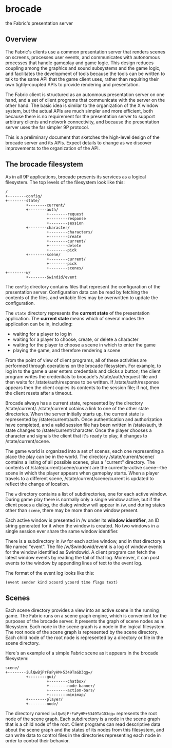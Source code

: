 # brocade
the Fabric's presentation server

## Overview

The Fabric's clients use a common presentation server that renders
scenes on screens, processes user events, and communicates with
autonomous processes that handle gameplay and game logic. This design
reduces coupling among the graphics and sound subsystems and the game
logic, and facilitates the development of tools because the tools can
be written to talk to the same API that the game client uses, rather
than requiring their own tighly-coupled APIs to provide rendering and
presentation.

The Fabric client is structured as an autonmous presentation server on
one hand, and a set of client programs that communicate with the
server on the other hand. The basic idea is similar to the
organization of the X window system, but the actual APIs are much
simpler and more efficient, both because there is no requirement for
the presentation server to support arbitrary clients and network
connectivity, and because the presentation server uses the far simpler
9P protocol.

This is a preliminary document that sketches the high-level design of
the brocade server and its APIs. Expect details to change as we
discover improvements to the organization of the API.

## The brocade filesystem

As in all 9P applications, brocade presents its services as a logical
filesystem. The top levels of the filesystem look like this:

    /
    +--------config/
    +--------state/
             +--------current/
             +--------auth/
                      +--------request
                      +--------response
                      +--------session
             +--------character/
                      +--------characters/
                      +--------create
                      +--------current/
                      +--------delete
                      +--------pick
             +--------scene/
                      +--------current/
                      +--------pick
                      +--------scenes/
    +--------w/
             +--------$windid/event

The `config` directory contains files that represent the configuration
of the presentation server. Configuration data can be read by fetching
the contents of the files, and writable files may be overwritten to
update the configuration.

The `state` directory represents the **current state** of the
presentation application. The **current state** means which of several
modes the application can be in, including:

- waiting for a player to log in
- waiting for a player to choose, create, or delete a character
- waiting for the player to choose a scene in which to enter the game
- playing the game, and therefore rendering a scene

From the point of view of client programs, all of these activities are
performed through operations on the brocade filesystem. For example,
to log in to the game a user enters credentials and clicks a button;
the client program writes the credentials to brocade's
/state/auth/request file and then waits for /state/auth/response to be
written. If /state/auth/response appears then the client copies its
contents to the session file; if not, then the client resets after a
timeout.

Brocade always has a current state, represented by the directory
/state/current/. /state/current cotains a link to one of the other
state directories. When the server initially starts up, the current
state is represented by /state/current/auth. Once authentication and
authorization have completed, and a valid session file has been
written in /state/auth, th state changes to
/state/current/character. Once the player chooses a character and
signals the client that it's ready to play, it changes to
/state/current/scene.

The game world is organized into a set of scenes, each one
representing a place the play can be in the world. The directory
/state/current/scene/ contains a listing of all possible scenes, plus
a "current" directory. The contents of /state/current/scene/current
are the currently-active scene--the scene in which the player appears
when gameplay starts. When a player travels to a different scene,
/state/current/scene/current is updated to reflect the change of
location.

The `w` directory contains a list of subdirectories, one for each
active window. During game play there is normally only a single window
active, but if the client poses a dialog, the dialog window will
appear in /w, and during states other than `scene`, there may be more
than one window present.

Each active window is presented in /w under its **window identifier**,
an ID string generated for it when the window is created. No two
windows in a single session ever share the same window identifier.

There is a subdirectory in /w for each active window, and in that
directory a file named "event". The file /w/$windowid/event is a log
of window events for the window identified as $windowid. A client
program can fetch the latest window events by reading the tail of that
log. Moreover, it can post events to the window by appending lines of
text to the event log.

The format of the event log looks like this:

    (event sender kind xcoord ycoord time flags text)

## Scenes

Each scene directory provides a view into an active scene in the
running game. The Fabric runs on a scene graph engine, which is
convenient for the purposes of the brocade server. It presents the
graph of scene nodes as a filesystem. Each node in the scene graph is
a node in the logical filesystem. The root node of the scene graph is
represented by the scene directory. Each child node of the root node
is represented by a directory or file in the scene directory.

Here's an example of a simple Fabric scene as it appears in the
brocade filesystem:

    scene/
    +--------iulQwBjPrFaPyHM+5349TaGD3qg=/
             +--------gui/
                      +--------chatbox/
                      +--------node-banner/
                      +--------action-bars/
                      +--------minimap/
             +--------player/
             +--------node/

The directory named `iulQwBjPrFaPyHM+5349TaGD3qg=` represents the root
node of the scene graph. Each subdirectory is a node in the scene
graph that is a child node of the root. Client programs can read
descriptive data about the scene graph and the states of its nodes
from this filesystem, and can write data to control files in the
directories representing each node in order to control their behavior.

